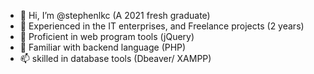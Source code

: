 - 👋 Hi, I’m @stephenlkc (A 2021 fresh graduate)
- 👀 Experienced in the IT enterprises, and Freelance projects (2 years)
- 🌱 Proficient in web program tools (jQuery)
- 💞️ Familiar with backend language (PHP)
- 📫 skilled in database tools (Dbeaver/ XAMPP)


